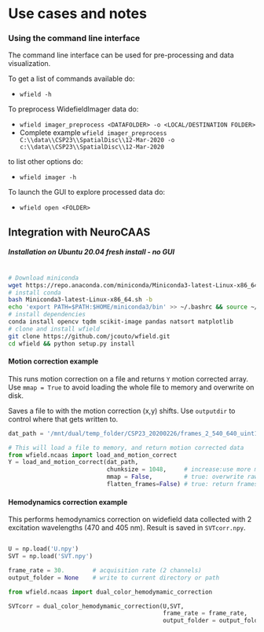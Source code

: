 # Use cases and notes

### Using the command line interface

The command line interface can be used for pre-processing and data visualization.

To get a list of commands available do:

- `wfield -h`

To preprocess WidefieldImager data do:

- `wfield imager_preprocess <DATAFOLDER> -o <LOCAL/DESTINATION FOLDER>`
- Complete example `wfield imager_preprocess C:\\data\\CSP23\\SpatialDisc\\12-Mar-2020 -o c:\\data\\CSP23\\SpatialDisc\\12-Mar-2020`


to list other options do:

- `wfield imager -h`

To launch the GUI to explore processed data do:

- `wfield open <FOLDER>`


## Integration with NeuroCAAS 


##### Installation on Ubuntu 20.04 fresh install - no GUI 

```bash

# Download miniconda
wget https://repo.anaconda.com/miniconda/Miniconda3-latest-Linux-x86_64.sh
# install conda
bash Miniconda3-latest-Linux-x86_64.sh -b
echo 'export PATH=$PATH:$HOME/miniconda3/bin' >> ~/.bashrc && source ~/.bashrc
# install dependencies
conda install opencv tqdm scikit-image pandas natsort matplotlib
# clone and install wfield
git clone https://github.com/jcouto/wfield.git
cd wfield && python setup.py install
```
#### Motion correction example

This runs motion correction on a file and returns ``Y`` motion corrected array.
Use ``mmap = True`` to avoid loading the whole file to memory and overwrite on disk.

Saves a file to with the motion correction (x,y) shifts. Use `outputdir` to control where that gets written to.

```python
dat_path = '/mnt/dual/temp_folder/CSP23_20200226/frames_2_540_640_uint16.dat'

# This will load a file to memory, and return motion corrected data
from wfield.ncaas import load_and_motion_correct 
Y = load_and_motion_correct(dat_path,
                            chunksize = 1048,     # increase:use more memory
                            mmap = False,         # true: overwrite raw
                            flatten_frames=False) # true: return frames and channels as single dimension
```

#### Hemodynamics correction example

This performs hemodynamics correction on widefield data collected with 2 excitation wavelengths (470 and 405 nm). Result is saved in `SVTcorr.npy`.

```python

U = np.load('U.npy')
SVT = np.load('SVT.npy')

frame_rate = 30.        # acquisition rate (2 channels)
output_folder = None    # write to current directory or path

from wfield.ncaas import dual_color_hemodymamic_correction

SVTcorr = dual_color_hemodymamic_correction(U,SVT,
                                            frame_rate = frame_rate, 
                                            output_folder = output_folder);
					    
```